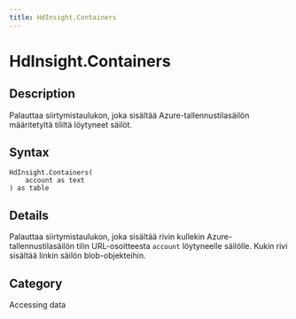 ```yaml
---
title: HdInsight.Containers
---
```


# HdInsight.Containers


## Description

Palauttaa siirtymistaulukon, joka sisältää Azure-tallennustilasäilön määritetyltä tililtä löytyneet säilöt.


## Syntax

```powerquery
HdInsight.Containers(
    account as text
) as table
```


## Details

Palauttaa siirtymistaulukon, joka sisältää rivin kullekin Azure-tallennustilasäilön tilin URL-osoitteesta <code>account</code> löytyneelle säilölle. Kukin rivi sisältää linkin säilön blob-objekteihin.



## Category
Accessing data
